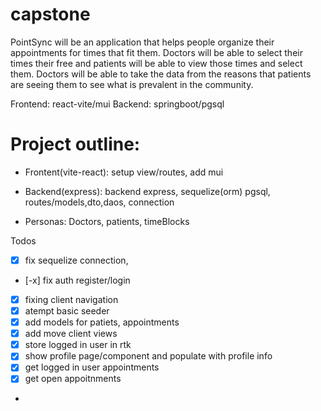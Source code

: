 # capstone

PointSync will be an application that helps people organize their appointments for times that fit them. Doctors will be able to select their times their free and patients will be able to view those times and select them.
Doctors will be able to take the data from the reasons that patients are seeing them to see what is prevalent in the community.

Frontend: react-vite/mui
Backend: springboot/pgsql

# Project outline:

- Frontent(vite-react): setup view/routes, add mui

- Backend(express): backend express, sequelize(orm) pgsql, routes/models,dto,daos, connection

- Personas: Doctors, patients, timeBlocks

Todos
- [x] fix sequelize connection,
- [-x] fix auth register/login
- [x] fixing client navigation
- [x] atempt basic seeder
- [x] add models for patiets, appointments
- [x] add move client views
- [x] store logged in user in rtk
- [x] show profile page/component and populate with profile info
- [x] get logged in user appointments
- [x] get open appoitnments
-